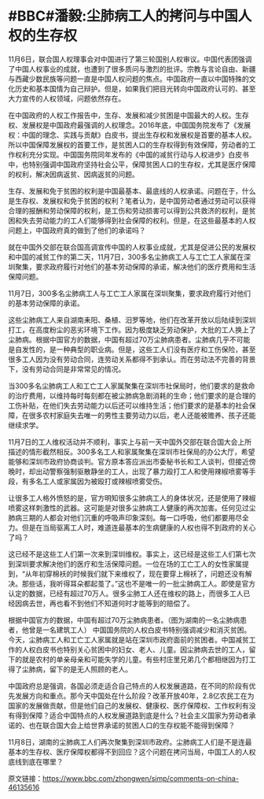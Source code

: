 # #BBC#潘毅:尘肺病工人的拷问与中国人权的生存权

11月6日，联合国人权理事会对中国进行了第三轮国别人权审议。中国代表团强调了中国人权事业的成就，也遭到了很多质问与激烈的批评。宗教与言论自由、新疆与西藏少数民族等问题一直是中国人权问题的焦点。中国政府一直以中国特殊的文化历史和基本国情为自己辩护。但是，如果我们把目光转向中国政府认可的、甚至大力宣传的人权领域，问题依然存在。

在中国政府的人权工作报告中，生存、发展和减少贫困是中国最大的人权。生存权、发展权是中国政府最强调的人权理念。2016年底，中国国务院发布了《发展权：中国的理念、实践与贡献》白皮书，提出生存权和发展权是首要的基本人权。所以中国保障发展权的首要工作，是贫困人口的生存权得到有效保障，劳动者的工作权利充分实现。中国国务院同年发布的《中国的减贫行动与人权进步》白皮书中，也特别强调中国政府坚持社会公平，保障贫困人口的生存权，尤其是医疗保障的权利，解决因病返贫、因病返贫的问题。

生存、发展和免于贫困的权利是中国最基本、最底线的人权承诺。问题在于，什么是生存权、发展权和免于贫困的权利？笔者认为，是中国劳动者通过劳动可以获得合理的报酬和劳动保障的权利，是工伤和劳动损害可以得到公共救济的权利，是贫困和失去劳动能力的工人们能够得到社会保障的权利。但是，在这些最基本的人权问题上，中国政府真的做到了他们的承诺吗？

就在中国外交部在联合国高调宣传中国的人权事业成就，尤其是促进公民的发展权和中国的减贫工作的第二天，11月7日，300多名尘肺病工人与工亡工人家属在深圳聚集，要求政府履行对他们的基本劳动保障的承诺，解决他们的医疗费用和生活保障问题。


11月7日，300多名尘肺病工人与工亡工人家属在深圳聚集，要求政府履行对他们的基本劳动保障的承诺。


这些尘肺病工人来自湖南耒阳、桑植、汨罗等地，他们在改革开放以后陆续到深圳打工，在高度粉尘的恶劣环境下工作。因为极度缺乏劳动保护，大批的工人换上了尘肺病。根据中国官方的数据，中国有超过70万尘肺病患者。尘肺病几乎不可能是自发性的，是一种典型的职业病。但是，这些工人们没有医疗和工伤保险，甚至很多工人因为没有劳动合同，连劳动关系都得不到承认。而在劳动法不完善的背景下，没有劳动合同是非常常见的情况。

当300多名尘肺病工人和工亡工人家属聚集在深圳市社保局时，他们要求的是救命的治疗费用，以维持每时每刻都在被尘肺病急剧消耗的生命；他们要求的是合理的工伤补贴，在他们失去劳动能力以后还可以维持生活；他们要求的是基本的社会保障，在很多农村家庭失去唯一的男性主要劳动力以后，老人还能被赡养、孩子还能继续求学。

11月7日的工人维权活动并不顺利，事实上与前一天中国外交部在联合国大会上所描述的情形截然相反。300多名工人和家属聚集在深圳市社保局的办公大厅，希望能够和深圳市政府协商谈判。官方原本答应派出市委秘书长和工人谈判，但接近傍晚时，却出动警察强制驱散静坐的工人，出现了暴力殴打工人和使用辣椒喷雾等手段，有多名工人或家属因为被殴打或辣椒喷雾受伤。

让很多工人格外愤怒的是，官方明知很多尘肺病工人的身体状况，还是使用了辣椒喷雾这样刺激性的武器。这可能是对很多尘肺病工人健康的再次加害。任何见过尘肺病三期的人都会对他们沉重的呼吸声印象深刻。每一口呼吸，他们都要用尽全力。但是在当局驱离工人时，难道连最基本的生病健康的人权也得不到政府的关心了吗？

这已经不是这些工人们第一次来到深圳维权。事实上，这已经是这些工人们第七次到深圳要求解决他们的医疗和生活保障问题。一位在场的工亡工人的女性家属提到，“从年初穿棉袄的时候我们就下来维权了，现在要穿上棉袄了，问题还没有解决。那些话，我听得耳朵都起茧了。”这也不是唯一的一批尘肺病工人。即使是官方认定的数据，已经有超过70万人。很多尘肺工人还在维权的路上，而很多工人已经因病去世，再也看不到他们不知道何时才能等到的赔偿了。


根据中国官方的数据，中国有超过70万尘肺病患者。（图为湖南的一名尘肺病患者，他曾是一名建筑工人）
中国国务院的人权白皮书特别强调减少和消灭贫困。今天，尘肺病工人和工亡工人家属就是站在深圳市政府面前的贫困者。中国减贫工作的人权白皮书也特别关心贫困中的妇女、老人、儿童。因尘肺病去世的工人，留下的就是农村的单亲母亲和可能失学的儿童。有些村庄里兄弟几个都相继因为打工得了尘肺病，留下的是无人照顾的老人。

中国政府总是强调，各国必须走适合自己特点的人权发展道路，在不同的阶段有优先发展方向和重点。那今天中国处在什么阶段？改革开放40年，2.8亿农民工在为国家的发展做贡献，但是他们自己的发展权、健康权、医疗保障权、工作权利有没有得到保障？适合中国特点的人权发展道路到底是什么？社会主义国家为劳动者承诺的、也在联合国大会上给世界承诺的贫困人口的生存权能不能得到保障？

11月8日，湖南的尘肺病工人们再次聚集到深圳市政府。尘肺病工人们是不是连最基本的生存权、医疗保障权都得不到回应？这个问题在拷问当局，中国工人的人权底线到底在哪里？

原文链接：https://www.bbc.com/zhongwen/simp/comments-on-china-46135616
